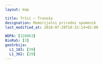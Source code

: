```yaml
---
layout: map

title: Tršić – Tronoša
designation: Memorijalni prirodni spomenik
last_modified_at: 2018-07-29T18:32:14+02:00

WDPA: [328863]
BioRaS: [3]
geoSrbija:
  L1_183: [39]
  L1_362: [29]
---
```

